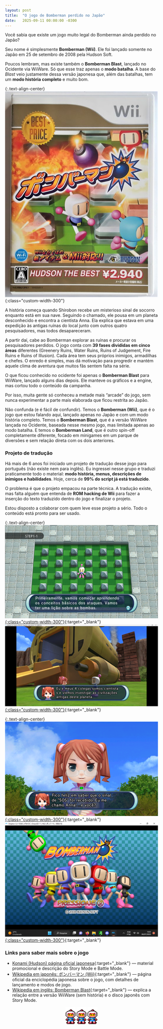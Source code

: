 ```yaml
---
layout: post
title:  "O jogo de Bomberman perdido no Japão"
date:   2025-09-11 00:00:00 -0300
---
```


Você sabia que existe um jogo muito legal do Bomberman ainda perdido no Japão?

Seu nome é simplesmente **Bomberman (Wii)**. Ele foi lançado somente no Japão em 25 de setembro de 2008 pela Hudson Soft.

Poucos lembram, mas existe também o **Bomberman Blast**, lançado no Ocidente via WiiWare. Só que esse traz apenas o **modo batalha**. A base do *Blast* veio justamente dessa versão japonesa que, além das batalhas, tem um **modo história completo** e muito bom.

{:.text-align-center}
![Capa do Bomberman (Wii)](/img/misc/bomberman_wii_cover.jpg){:class="custom-width-300"}

A história começa quando Shirobon recebe um misterioso sinal de socorro enquanto está em sua nave. Seguindo o chamado, ele pousa em um planeta desconhecido e encontra a cientista Anna. Ela explica que estava em uma expedição às antigas ruínas do local junto com outros quatro pesquisadores, mas todos desapareceram.  

A partir daí, cabe ao Bomberman explorar as ruínas e procurar os pesquisadores perdidos. O jogo conta com **39 fases divididas em cinco áreas** diferentes (Greenery Ruins, Water Ruins, Ruins of Judgement, Fire Ruins e Ruins of Illusion). Cada área tem seus próprios inimigos, armadilhas e chefes. O enredo é simples, mas dá motivação para progredir e mantém aquele clima de aventura que muitos fãs sentem falta na série.

O que ficou conhecido no ocidente foi apenas o **Bomberman Blast** para WiiWare, lançado alguns dias depois. Ele manteve os gráficos e a engine, mas cortou todo o conteúdo da campanha.

Por isso, muita gente só conheceu a metade mais “arcade” do jogo, sem nunca experimentar a parte mais elaborada que ficou restrita ao Japão.

Não confunda (e é fácil de confundir). Temos o **Bomberman (Wii)**, que é o jogo que estou falando aqui, lançado apenas no Japão e com um modo história completo. Temos o **Bomberman Blast**, que é a versão WiiWare lançada no Ocidente, baseada nesse mesmo jogo, mas limitada apenas ao modo batalha. E temos o **Bomberman Land**, que é outro spin-off completamente diferente, focado em minigames em um parque de diversões e sem relação direta com os dois anteriores.

### Projeto de tradução

Há mais de 6 anos foi iniciado um projeto de tradução desse jogo para português (não existe nem para inglês). Eu ingressei nesse grupo e traduzi praticamente todo o material: **modo história, menus, descrições de inimigos e habilidades**. Hoje, cerca de **99% do script já está traduzido**.  

O problema é que o projeto empacou na parte técnica. A tradução existe, mas falta alguém que entenda de **ROM hacking de Wii** para fazer a inserção do texto traduzido dentro do jogo e finalizar o projeto.

Estou disposto a colaborar com quem leve esse projeto a sério. Todo o conteúdo está pronto para ser usado.

{:.text-align-center}
[![Bomberman (Wii) 1](/img/misc/bomberman_wii_1.png){:class="custom-width-300"}](/img/misc/bomberman_wii_1.png){:target="_blank"}
[![Bomberman (Wii) 2](/img/misc/bomberman_wii_2.png){:class="custom-width-300"}](/img/misc/bomberman_wii_2.png){:target="_blank"}

{:.text-align-center}
[![Bomberman (Wii) 3](/img/misc/bomberman_wii_3.png){:class="custom-width-300"}](/img/misc/bomberman_wii_3.png){:target="_blank"}
[![Bomberman (Wii) 4](/img/misc/bomberman_wii_4.png){:class="custom-width-300"}](/img/misc/bomberman_wii_4.png){:target="_blank"}

### Links para saber mais sobre o jogo

- [Konami (Hudson) página oficial japonesa](https://www.konami.com/games/jp/ja/products/bomberman_wii/){:target="_blank"} — material promocional e descrição do Story Mode e Battle Mode.  
- [Wikipedia em japonês: ボンバーマン (Wii)](https://ja.wikipedia.org/wiki/%E3%83%9C%E3%83%B3%E3%83%90%E3%83%BC%E3%83%9E%E3%83%B3_%28Wii%29){:target="_blank"} — página oficial da enciclopédia japonesa sobre o jogo, com detalhes de lançamento e modos de jogo.  
- [Wikipedia em inglês: Bomberman Blast](https://en.wikipedia.org/wiki/Bomberman_Blast){:target="_blank"} — explica a relação entre a versão WiiWare (sem história) e o disco japonês com Story Mode.

<center>
      <img src="/img/misc/gif_bomberman.gif">
	  <img src="/img/misc/gif_bomberman.gif">
	  <img src="/img/misc/gif_bomberman.gif">
</center>
